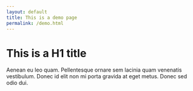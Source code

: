 ```yaml
---
layout: default
title: This is a demo page
permalink: /demo.html
---
```


# This is a H1 title

Aenean eu leo quam. Pellentesque ornare sem lacinia quam venenatis vestibulum. Donec id elit non mi porta gravida at eget metus. Donec sed odio dui.
